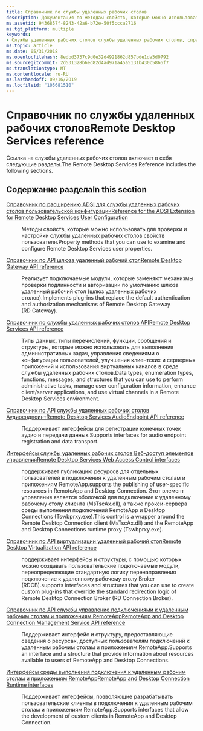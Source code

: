 ```yaml
---
title: Справочник по службы удаленных рабочих столов
description: Документация по методам свойств, которые можно использовать для проверки и настройки службы удаленных рабочих столов свойств пользователя. Также документированы службы удаленных рабочих столов функций, структур и веб-подключение к удаленному рабочему столу интерфейсов, поддерживающих сценарии.
ms.assetid: 9436857f-8243-42a6-b72e-50f5ccca2716
ms.tgt_platform: multiple
keywords:
- Службы удаленных рабочих столов службы удаленных рабочих столов, справочные материалы
ms.topic: article
ms.date: 05/31/2018
ms.openlocfilehash: 8edbd3737c9d0e32d4921862d857bde1da5d0792
ms.sourcegitcommit: 2d531328b6ed82d4ad971a45a5131b430c5866f7
ms.translationtype: MT
ms.contentlocale: ru-RU
ms.lasthandoff: 09/16/2019
ms.locfileid: "105681510"
---
```

# <a name="remote-desktop-services-reference"></a><span data-ttu-id="dc105-105">Справочник по службы удаленных рабочих столов</span><span class="sxs-lookup"><span data-stu-id="dc105-105">Remote Desktop Services reference</span></span>

<span data-ttu-id="dc105-106">Ссылка на службы удаленных рабочих столов включает в себя следующие разделы.</span><span class="sxs-lookup"><span data-stu-id="dc105-106">The Remote Desktop Services Reference includes the following sections.</span></span>

## <a name="in-this-section"></a><span data-ttu-id="dc105-107">Содержание раздела</span><span class="sxs-lookup"><span data-stu-id="dc105-107">In this section</span></span>

<dl> <dt>

[<span data-ttu-id="dc105-108">Справочник по расширению ADSI для службы удаленных рабочих столов пользовательской конфигурации</span><span class="sxs-lookup"><span data-stu-id="dc105-108">Reference for the ADSI Extension for Remote Desktop Services User Configuration</span></span>](reference-for-the-adsi-extension-for-terminal-services-user-configuration.md)
</dt> <dd>

<span data-ttu-id="dc105-109">Методы свойств, которые можно использовать для проверки и настройки службы удаленных рабочих столов свойств пользователя.</span><span class="sxs-lookup"><span data-stu-id="dc105-109">Property methods that you can use to examine and configure Remote Desktop Services user properties.</span></span>

</dd> <dt>

[<span data-ttu-id="dc105-110">Справочник по API шлюза удаленный рабочий стол</span><span class="sxs-lookup"><span data-stu-id="dc105-110">Remote Desktop Gateway API reference</span></span>](remote-desktop-gateway-api-reference.md)
</dt> <dd>

<span data-ttu-id="dc105-111">Реализует подключаемые модули, которые заменяют механизмы проверки подлинности и авторизации по умолчанию шлюза удаленный рабочий стол (шлюз удаленных рабочих столов).</span><span class="sxs-lookup"><span data-stu-id="dc105-111">Implements plug-ins that replace the default authentication and authorization mechanisms of Remote Desktop Gateway (RD Gateway).</span></span>

</dd> <dt>

[<span data-ttu-id="dc105-112">Справочник по службы удаленных рабочих столов API</span><span class="sxs-lookup"><span data-stu-id="dc105-112">Remote Desktop Services API reference</span></span>](terminal-services-api-reference.md)
</dt> <dd>

<span data-ttu-id="dc105-113">Типы данных, типы перечислений, функции, сообщения и структуры, которые можно использовать для выполнения административных задач, управления сведениями о конфигурации пользователей, улучшения клиентских и серверных приложений и использования виртуальных каналов в среде службы удаленных рабочих столов.</span><span class="sxs-lookup"><span data-stu-id="dc105-113">Data types, enumeration types, functions, messages, and structures that you can use to perform administrative tasks, manage user configuration information, enhance client/server applications, and use virtual channels in a Remote Desktop Services environment.</span></span>

</dd> <dt>

[<span data-ttu-id="dc105-114">Справочник по API службы удаленных рабочих столов Аудиоендпоинт</span><span class="sxs-lookup"><span data-stu-id="dc105-114">Remote Desktop Services AudioEndpoint API reference</span></span>](terminal-services-audioendpoint-api-reference.md)
</dt> <dd>

<span data-ttu-id="dc105-115">Поддерживает интерфейсы для регистрации конечных точек аудио и передачи данных.</span><span class="sxs-lookup"><span data-stu-id="dc105-115">Supports interfaces for audio endpoint registration and data transport.</span></span>

</dd> <dt>

[<span data-ttu-id="dc105-116">Интерфейсы службы удаленных рабочих столов Веб-доступ элементов управления</span><span class="sxs-lookup"><span data-stu-id="dc105-116">Remote Desktop Services Web Access Control interfaces</span></span>](remote-desktop-services-web-access-control-interfaces.md)
</dt> <dd>

<span data-ttu-id="dc105-117">поддерживает публикацию ресурсов для отдельных пользователей в подключения к удаленным рабочим столам и приложениям RemoteApp.</span><span class="sxs-lookup"><span data-stu-id="dc105-117">supports the publishing of user-specific resources in RemoteApp and Desktop Connection.</span></span> <span data-ttu-id="dc105-118">Этот элемент управления является оболочкой для подключение к удаленному рабочему столу клиента (MsTscAx.dll), а также прокси-сервера среды выполнения подключений RemoteApp и Desktop Connections (Tswbprxy.exe).</span><span class="sxs-lookup"><span data-stu-id="dc105-118">This control is a wrapper around the Remote Desktop Connection client (MsTscAx.dll) and the RemoteApp and Desktop Connections runtime proxy (Tswbprxy.exe).</span></span>

</dd> <dt>

[<span data-ttu-id="dc105-119">Справочник по API виртуализации удаленный рабочий стол</span><span class="sxs-lookup"><span data-stu-id="dc105-119">Remote Desktop Virtualization API reference</span></span>](terminal-services-virtualization-api-reference.md)
</dt> <dd>

<span data-ttu-id="dc105-120">поддерживает интерфейсы и структуры, с помощью которых можно создавать пользовательские подключаемые модули, переопределяющие стандартную логику перенаправления подключение к удаленному рабочему столу Broker (RDCB).</span><span class="sxs-lookup"><span data-stu-id="dc105-120">supports interfaces and structures that you can use to create custom plug-ins that override the standard redirection logic of Remote Desktop Connection Broker (RD Connection Broker).</span></span>

</dd> <dt>

[<span data-ttu-id="dc105-121">Справочник по API службы управление подключениями к удаленным рабочим столам и приложениям RemoteApp</span><span class="sxs-lookup"><span data-stu-id="dc105-121">RemoteApp and Desktop Connection Management Service API reference</span></span>](centralized-publishing-api-reference.md)
</dt> <dd>

<span data-ttu-id="dc105-122">Поддерживает интерфейс и структуру, предоставляющие сведения о ресурсах, доступных пользователям подключений к удаленным рабочим столам и приложениям RemoteApp.</span><span class="sxs-lookup"><span data-stu-id="dc105-122">Supports an interface and a structure that provide information about resources available to users of RemoteApp and Desktop Connections.</span></span>

</dd> <dt>

[<span data-ttu-id="dc105-123">Интерфейсы среды выполнения подключения к удаленным рабочим столам и приложениям RemoteApp</span><span class="sxs-lookup"><span data-stu-id="dc105-123">RemoteApp and Desktop Connection Runtime interfaces</span></span>](remoteapp-and-desktop-connection-runtime-interfaces.md)
</dt> <dd>

<span data-ttu-id="dc105-124">Поддерживает интерфейсы, позволяющие разрабатывать пользовательские клиенты в подключения к удаленным рабочим столам и приложениям RemoteApp.</span><span class="sxs-lookup"><span data-stu-id="dc105-124">Supports interfaces that allow the development of custom clients in RemoteApp and Desktop Connection.</span></span>

</dd> </dl>

 

 




